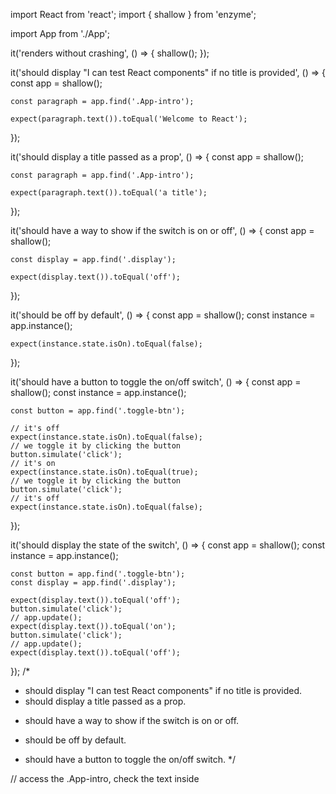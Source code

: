 import React from 'react';
import { shallow } from 'enzyme';

import App from './App';

it('renders without crashing', () => {
    shallow(<App />);
});

it('should display "I can test React components" if no title is provided', () => {
    const app = shallow(<App />);

    const paragraph = app.find('.App-intro');

    expect(paragraph.text()).toEqual('Welcome to React');
});

it('should display a title passed as a prop', () => {
    const app = shallow(<App title="a title" />);

    const paragraph = app.find('.App-intro');

    expect(paragraph.text()).toEqual('a title');
});

it('should have a way to show if the switch is on or off', () => {
    const app = shallow(<App />);

    const display = app.find('.display');

    expect(display.text()).toEqual('off');
});

it('should be off by default', () => {
    const app = shallow(<App />);
    const instance = app.instance();

    expect(instance.state.isOn).toEqual(false);
});

it('should have a button to toggle the on/off switch', () => {
    const app = shallow(<App />);
    const instance = app.instance();

    const button = app.find('.toggle-btn');

    // it's off
    expect(instance.state.isOn).toEqual(false);
    // we toggle it by clicking the button
    button.simulate('click');
    // it's on
    expect(instance.state.isOn).toEqual(true);
    // we toggle it by clicking the button
    button.simulate('click');
    // it's off
    expect(instance.state.isOn).toEqual(false);
});

it('should display the state of the switch', () => {
    const app = shallow(<App />);
    const instance = app.instance();

    const button = app.find('.toggle-btn');
    const display = app.find('.display');

    expect(display.text()).toEqual('off');
    button.simulate('click');
    // app.update();
    expect(display.text()).toEqual('on');
    button.simulate('click');
    // app.update();
    expect(display.text()).toEqual('off');
});
/*
* should display "I can test React components" if no title is provided.
* should display a title passed as a prop.
- should have a way to show if the switch is on or off.
* should be off by default.
- should have a button to toggle the on/off switch. 
*/

// access the .App-intro, check the text inside